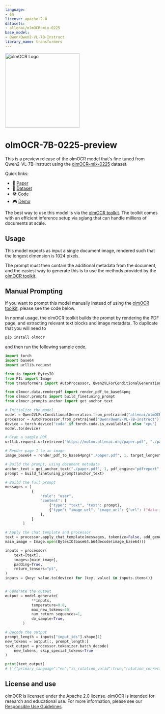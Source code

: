 ```yaml
---
language:
- en
license: apache-2.0
datasets:
- allenai/olmOCR-mix-0225
base_model:
- Qwen/Qwen2-VL-7B-Instruct
library_name: transformers
---
```


<img alt="olmOCR Logo" src="https://huggingface.co/datasets/allenai/blog-images/resolve/main/olmocr/olmocr.png" width="242px" style="margin-left:'auto' margin-right:'auto' display:'block'">

# olmOCR-7B-0225-preview

This is a preview release of the olmOCR model that's fine tuned from Qwen2-VL-7B-Instruct using the 
[olmOCR-mix-0225](https://huggingface.co/datasets/allenai/olmOCR-mix-0225) dataset.

Quick links:
- 📃 [Paper](https://olmocr.allenai.org/papers/olmocr.pdf)
- 🤗 [Dataset](https://huggingface.co/datasets/allenai/olmOCR-mix-0225)
- 🛠️ [Code](https://github.com/allenai/olmocr)
- 🎮 [Demo](https://olmocr.allenai.org/)

The best way to use this model is via the [olmOCR toolkit](https://github.com/allenai/olmocr).
The toolkit comes with an efficient inference setup via sglang that can handle millions of documents
at scale.

## Usage

This model expects as input a single document image, rendered such that the longest dimension is 1024 pixels.

The prompt must then contain the additional metadata from the document, and the easiest way to generate this
is to use the methods provided by the [olmOCR toolkit](https://github.com/allenai/olmocr).


## Manual Prompting

If you want to prompt this model manually instead of using the [olmOCR toolkit](https://github.com/allenai/olmocr), please see the code below.

In normal usage, the olmOCR toolkit builds the prompt by rendering the PDF page, and
extracting relevant text blocks and image metadata. To duplicate that you will need to

```bash
pip install olmocr
```

and then run the following sample code.


```python
import torch
import base64
import urllib.request

from io import BytesIO
from PIL import Image
from transformers import AutoProcessor, Qwen2VLForConditionalGeneration

from olmocr.data.renderpdf import render_pdf_to_base64png
from olmocr.prompts import build_finetuning_prompt
from olmocr.prompts.anchor import get_anchor_text

# Initialize the model
model = Qwen2VLForConditionalGeneration.from_pretrained("allenai/olmOCR-7B-0225-preview", torch_dtype=torch.bfloat16).eval()
processor = AutoProcessor.from_pretrained("Qwen/Qwen2-VL-7B-Instruct")
device = torch.device("cuda" if torch.cuda.is_available() else "cpu")
model.to(device)

# Grab a sample PDF
urllib.request.urlretrieve("https://molmo.allenai.org/paper.pdf", "./paper.pdf")

# Render page 1 to an image
image_base64 = render_pdf_to_base64png("./paper.pdf", 1, target_longest_image_dim=1024)

# Build the prompt, using document metadata
anchor_text = get_anchor_text("./paper.pdf", 1, pdf_engine="pdfreport", target_length=4000)
prompt = build_finetuning_prompt(anchor_text)

# Build the full prompt
messages = [
            {
                "role": "user",
                "content": [
                    {"type": "text", "text": prompt},
                    {"type": "image_url", "image_url": {"url": f"data:image/png;base64,{image_base64}"}},
                ],
            }
        ]

# Apply the chat template and processor
text = processor.apply_chat_template(messages, tokenize=False, add_generation_prompt=True)
main_image = Image.open(BytesIO(base64.b64decode(image_base64)))

inputs = processor(
    text=[text],
    images=[main_image],
    padding=True,
    return_tensors="pt",
)
inputs = {key: value.to(device) for (key, value) in inputs.items()}


# Generate the output
output = model.generate(
            **inputs,
            temperature=0.8,
            max_new_tokens=50,
            num_return_sequences=1,
            do_sample=True,
        )

# Decode the output
prompt_length = inputs["input_ids"].shape[1]
new_tokens = output[:, prompt_length:]
text_output = processor.tokenizer.batch_decode(
    new_tokens, skip_special_tokens=True
)

print(text_output)
# ['{"primary_language":"en","is_rotation_valid":true,"rotation_correction":0,"is_table":false,"is_diagram":false,"natural_text":"Molmo and PixMo:\\nOpen Weights and Open Data\\nfor State-of-the']
```

## License and use

olmOCR is licensed under the Apache 2.0 license.
olmOCR is intended for research and educational use.
For more information, please see our [Responsible Use Guidelines](https://allenai.org/responsible-use).
